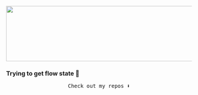 
<p align="center">
  <img width="1000" height="150" src="https://lh3.googleusercontent.com/NTCTXvONVLnriwhSHgltgfxux3E-MD-8opJb23OXscknB-hwaRLQiiGl3Nnxe5S0Rye_C3Zq2CZFE8D8zJFOhBOQLRMX2kUtTHDz5vuV1npiQ7w_W4lYzFsbJmyOrGGOhU4HL1rgyg=w2400">
</p>

### Trying to get flow state :dragon:

<!-- <p align="center">
<a href= "https://dev.to/ari_hacks"><img src="https://img.icons8.com/windows/32/000000/dev.png"/></a>
<a href= "https://twitter.com/ari_hacks"><img src="https://img.icons8.com/material-outlined/30/000000/twitter.png"/></a>
</p> -->

<p align="center">
  <samp color="lightgreen">Check out my repos ⬇️  </samp>
</p>
